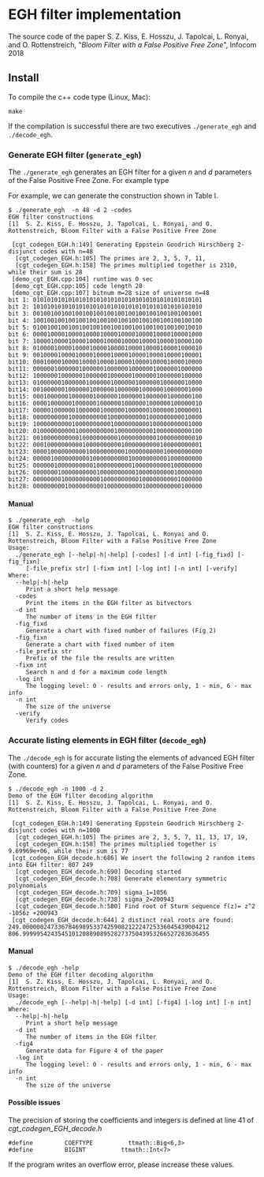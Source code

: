 # EGH filter implementation
The source code of the paper S. Z. Kiss, E. Hosszu, J. Tapolcai, L. Ronyai, and O. Rottenstreich, "*Bloom Filter with a False Positive Free Zone*", Infocom 2018

## Install

To compile the c++ code type (Linux, Mac):
```
make
```
If the compilation is successful there are two executives `./generate_egh` and `./decode_egh`.

### Generate EGH filter (`generate_egh`)

The `./generate_egh` generates an EGH filter for a given *n* and *d* parameters of the  False Positive Free Zone. For example type

For example, we can generate the construction shown in Table I.

```
$ ./generate_egh  -n 48 -d 2 -codes
EGH filter constructions
[1]  S. Z. Kiss, E. Hosszu, J. Tapolcai, L. Ronyai, and O. Rottenstreich, Bloom Filter with a False Positive Free Zone

 [cgt_codegen_EGH.h:149] Generating Eppstein Goodrich Hirschberg 2-disjunct codes with n=48
  [cgt_codegen_EGH.h:105] The primes are 2, 3, 5, 7, 11, 
  [cgt_codegen_EGH.h:158] The primes multiplied together is 2310, while their sum is 28
 [demo_cgt_EGH.cpp:104] runtime was 0 sec
 [demo_cgt_EGH.cpp:105] code length 28
 [demo_cgt_EGH.cpp:107] bitnum m=28 size of universe n=48
bit 1: 010101010101010101010101010101010101010101010101
bit 2: 101010101010101010101010101010101010101010101010
bit 3: 001001001001001001001001001001001001001001001001
bit 4: 100100100100100100100100100100100100100100100100
bit 5: 010010010010010010010010010010010010010010010010
bit 6: 000010000100001000010000100001000010000100001000
bit 7: 100001000010000100001000010000100001000010000100
bit 8: 010000100001000010000100001000010000100001000010
bit 9: 001000010000100001000010000100001000010000100001
bit10: 000100001000010000100001000010000100001000010000
bit11: 000000100000010000001000000100000010000001000000
bit12: 100000010000001000000100000010000001000000100000
bit13: 010000001000000100000010000001000000100000010000
bit14: 001000000100000010000001000000100000010000001000
bit15: 000100000010000001000000100000010000001000000100
bit16: 000010000001000000100000010000001000000100000010
bit17: 000001000000100000010000001000000100000010000001
bit18: 000000000010000000000100000000001000000000010000
bit19: 100000000001000000000010000000000100000000001000
bit20: 010000000000100000000001000000000010000000000100
bit21: 001000000000010000000000100000000001000000000010
bit22: 000100000000001000000000010000000000100000000001
bit23: 000010000000000100000000001000000000010000000000
bit24: 000001000000000010000000000100000000001000000000
bit25: 000000100000000001000000000010000000000100000000
bit26: 000000010000000000100000000001000000000010000000
bit27: 000000001000000000010000000000100000000001000000
bit28: 000000000100000000001000000000010000000000100000
```
#### Manual
```
$ ./generate_egh  -help
EGH filter constructions
[1]  S. Z. Kiss, E. Hosszu, J. Tapolcai, L. Ronyai and O. Rottenstreich, Bloom Filter with a False Positive Free Zone
Usage:
  ./generate_egh [--help|-h|-help] [-codes] [-d int] [-fig_fixd] [-fig_fixn]
     [-file_prefix str] [-fixm int] [-log int] [-n int] [-verify]
Where:
  --help|-h|-help
     Print a short help message
  -codes
     Print the items in the EGH filter as bitvectors
  -d int
     The number of items in the EGH filter
  -fig_fixd
     Generate a chart with fixed number of failures (Fig 2)
  -fig_fixn
     Generate a chart with fixed number of item
  -file_prefix str
     Prefix of the file the results are written
  -fixm int
     Search n and d for a maximum code length
  -log int
     The logging level: 0 - results and errors only, 1 - min, 6 - max info
  -n int
     The size of the universe
  -verify
     Verify codes
```

### Accurate listing elements in EGH filter (`decode_egh`)

The `./decode_egh` is for accurate listing the elements of advanced EGH filter (with counters) for a given *n* and *d* parameters of the False Positive Free Zone. 
```
$ ./decode_egh -n 1000 -d 2
Demo of the EGH filter decoding algorithm
[1]  S. Z. Kiss, E. Hosszu, J. Tapolcai, L. Ronyai, and O. Rottenstreich, Bloom Filter with a False Positive Free Zone

 [cgt_codegen_EGH.h:149] Generating Eppstein Goodrich Hirschberg 2-disjunct codes with n=1000
  [cgt_codegen_EGH.h:105] The primes are 2, 3, 5, 7, 11, 13, 17, 19, 
  [cgt_codegen_EGH.h:158] The primes multiplied together is 9.69969e+06, while their sum is 77
 [cgt_codegen_EGH_decode.h:686] We insert the following 2 random items into EGH filter: 807 249 
  [cgt_codegen_EGH_decode.h:690] Decoding started
  [cgt_codegen_EGH_decode.h:708] Generate elementary symmetric polynomials
  [cgt_codegen_EGH_decode.h:709] sigma_1=1056
  [cgt_codegen_EGH_decode.h:738] sigma_2=200943
  [cgt_codegen_EGH_decode.h:580] Find root of Sturm sequence f(z)= z^2 -1056z +200943
 [cgt_codegen_EGH_decode.h:644] 2 distinct real roots are found: 
249.00000024733678469895337425908212224725336045439004212
806.99999542435451012088908952827375043953266527283636455
```

#### Manual
```
$ ./decode_egh -help
Demo of the EGH filter decoding algorithm
[1]  S. Z. Kiss, E. Hosszu, J. Tapolcai, L. Ronyai, and O. Rottenstreich, Bloom Filter with a False Positive Free Zone
Usage:
  ./decode_egh [--help|-h|-help] [-d int] [-fig4] [-log int] [-n int]
Where:
  --help|-h|-help
     Print a short help message
  -d int
     The number of items in the EGH filter
  -fig4
     Generate data for Figure 4 of the paper
  -log int
     The logging level: 0 - results and errors only, 1 - min, 6 - max info
  -n int
     The size of the universe
```

#### Possible issues

The precision of storing the coefficients and integers is defined at line 41 of *cgt_codegen_EGH_decode.h*
```
#define         COEFTYPE          ttmath::Big<6,3>
#define         BIGINT          ttmath::Int<7>
```

If the program writes an overflow error, please increase these values. 
